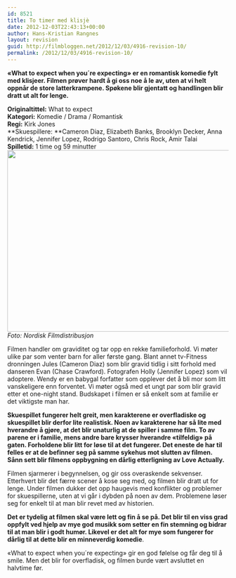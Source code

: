 ```yaml
---
id: 8521
title: To timer med klisjè
date: 2012-12-03T22:43:13+00:00
author: Hans-Kristian Rangnes
layout: revision
guid: http://filmbloggen.net/2012/12/03/4916-revision-10/
permalink: /2012/12/03/4916-revision-10/
---
```

**«What to expect when you´re expecting» er en romantisk komedie fylt med klisjeer. Filmen prøver hardt å gi oss noe å le av, uten at vi helt oppnår de store latterkrampene. Spøkene blir gjentatt og handlingen blir dratt ut alt for lenge.**<!--more-->

**Originaltittel:** What to expect  
**Kategori:** Komedie / Drama / Romantisk  
**Regi:** Kirk Jones  
**Skuespillere: **Cameron Diaz, Elizabeth Banks, Brooklyn Decker, Anna Kendrick, Jennifer Lopez, Rodrigo Santoro, Chris Rock, Amir Talai  
**Spilletid:** 1 time og 59 minutter  
<a href="http://filmbloggen.net/2012/07/06/to-timer-med-klisje/wte_07591-cr2/" rel="attachment wp-att-4918"><img class="alignnone size-large wp-image-4918" src="http://filmbloggen.net/wp-content/uploads//2012/07/kcfjrsu5-620x413.jpg" alt="" width="620" height="413" /></a>  
_Foto: Nordisk Filmdistribusjon_

Filmen handler om graviditet og tar opp en rekke familieforhold. Vi møter ulike par som venter barn for aller første gang. Blant annet tv-Fitness dronningen Jules (Cameron Diaz) som blir gravid tidlig i sitt forhold med danseren Evan (Chase Crawford). Fotografen Holly (Jennifer Lopez) som vil adoptere. Wendy er en babygal forfatter som opplever det å bli mor som litt vanskeligere enn forventet. Vi møter også med et ungt par som blir gravid etter et one-night stand. Budskapet i filmen er så enkelt som at familie er det viktigste man har.

**Skuespillet fungerer helt greit, men karakterene er overfladiske og skuespillet blir derfor lite realistisk. Noen av karakterene har så lite med hverandre å gjøre, at det blir unaturlig at de spiller i samme film. To av parene er i familie, mens andre bare krysser hverandre «tilfeldig» på gaten. Forholdene blir litt for løse til at det fungerer. Det eneste de har til felles er at de befinner seg på samme sykehus mot slutten av filmen. Sånn sett blir filmens oppbygning en dårlig etterligning av Love Actually.**

Filmen sjarmerer i begynnelsen, og gir oss overaskende sekvenser. Etterhvert blir det færre scener å kose seg med, og filmen blir dratt ut for lenge. Under filmen dukker det opp haugevis med konflikter og problemer for skuespillerne, uten at vi går i dybden på noen av dem. Problemene løser seg for enkelt til at man blir revet med av historien.

**Det er tydelig at filmen skal være lett og fin å se på. Det blir til en viss grad oppfylt ved hjelp av mye god musikk som setter en fin stemning og bidrar til at man blir i godt humør. Likevel er det alt for mye som fungerer for dårlig til at dette blir en minneverdig komedie**.

«What to expect when you´re expecting» gir en god følelse og får deg til å smile. Men det blir for overfladisk, og filmen burde vært avsluttet en halvtime før.